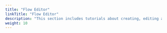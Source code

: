 ```yaml
---
title: "Flow Editor"
linkTitle: "Flow Editor"
description: "This section includes tutorials about creating, editing and debugging flows on the {{% ctx %}} platform."
weight: 10
---
```


